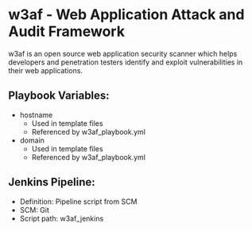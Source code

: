 # w3af - Web Application Attack and Audit Framework
w3af is an open source web application security scanner which helps developers and penetration testers identify and exploit vulnerabilities in their web applications.

## Playbook Variables:
- hostname
  - Used in template files
  - Referenced by w3af_playbook.yml
- domain
  - Used in template files
  - Referenced by w3af_playbook.yml

## Jenkins Pipeline:
- Definition: Pipeline script from SCM
- SCM: Git
- Script path: w3af_jenkins
